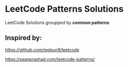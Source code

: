
# LeetCode Patterns Solutions

LeetCode Solutions groupped by **common patterns**

## Inspired by:
https://github.com/redsun9/leetcode

https://seanprashad.com/leetcode-patterns/

